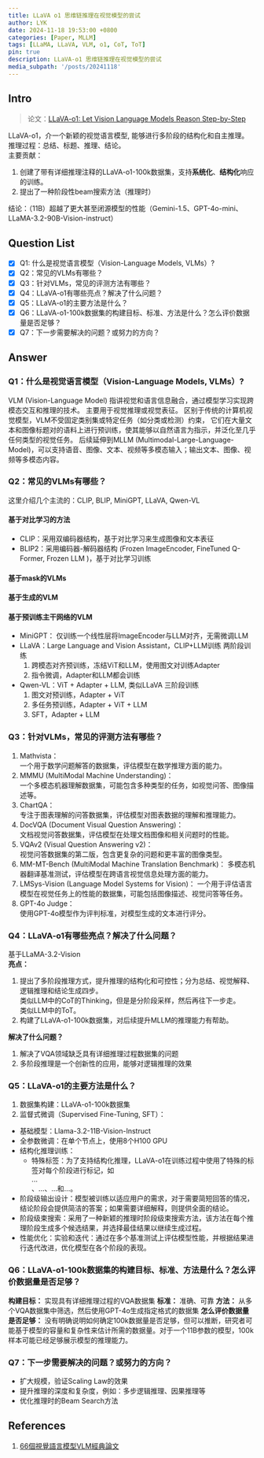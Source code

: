 ```yaml
---
title: LLaVA o1 思维链推理在视觉模型的尝试
author: LYK
date: 2024-11-18 19:53:00 +0800
categories: [Paper, MLLM]
tags: [LLaMA, LLaVA, VLM, o1, CoT, ToT]
pin: true
description: LLaVA-o1 思维链推理在视觉模型的尝试
media_subpath: '/posts/20241118'
---
```


## Intro  
> 论文：[LLaVA-o1: Let Vision Language Models Reason Step-by-Step](https://arxiv.org/abs/2411.10440)  

LLaVA-o1，介一个新颖的视觉语言模型, 能够进行多阶段的结构化和自主推理。  
推理过程：总结、标题、推理、结论。  
主要贡献：
1. 创建了带有详细推理注释的LLaVA\-o1\-100k数据集，支持<b>系统化</b>、<b>结构化</b>响应的训练。
2. 提出了一种阶段性beam搜索方法（推理时）  

结论：（11B）超越了更大甚至闭源模型的性能（Gemini-1.5、GPT-4o-mini、LLaMA-3.2-90B-Vision-instruct）


## Question List
- [x] Q1: 什么是视觉语言模型（Vision-Language Models, VLMs）?
- [x] Q2：常见的VLMs有哪些？
- [x] Q3：针对VLMs，常见的评测方法有哪些？
- [x] Q4：LLaVA-o1有哪些亮点？解决了什么问题？
- [x] Q5：LLaVA-o1的主要方法是什么？
- [x] Q6：LLaVA-o1-100k数据集的构建目标、标准、方法是什么？怎么评价数据量是否足够？
- [x] Q7：下一步需要解决的问题？或努力的方向？

## Answer
### Q1：什么是视觉语言模型（Vision-Language Models, VLMs）?
VLM (Vision-Language Model) 指讲视觉和语言信息融合，通过模型学习实现跨模态交互和推理的技术。
主要用于视觉推理或视觉表征。
区别于传统的计算机视觉模型，VLM不受固定类别集或特定任务（如分类或检测）约束，
它们在大量文本和图像标题对的语料上进行预训练，使其能够以自然语言为指示，并泛化至几乎任何类型的视觉任务。
后续延伸到MLLM (Multimodal-Large-Language-Model)，可以支持语音、图像、文本、视频等多模态输入；输出文本、图像、视频等多模态内容。

### Q2：常见的VLMs有哪些？
这里介绍几个主流的：CLIP, BLIP, MiniGPT, LLaVA, Qwen-VL

#### 基于对比学习的方法
- CLIP：采用双编码器结构，基于对比学习来生成图像和文本表征
- BLIP2：采用编码器-解码器结构 (Frozen ImageEncoder, FineTuned Q-Former, Frozen LLM )，基于对比学习训练

#### 基于mask的VLMs  

#### 基于生成的VLM  

#### 基于预训练主干网络的VLM
- MiniGPT： 仅训练一个线性层将ImageEncoder与LLM对齐，无需微调LLM
- LLaVA：Large Language and Vision Assistant，CLIP+LLM训练
  两阶段训练
  1. 跨模态对齐预训练，冻结ViT和LLM，使用图文对训练Adapter
  2. 指令微调，Adapter和LLM都会训练
- Qwen-VL：ViT + Adapter + LLM, 类似LLaVA
  三阶段训练
  1. 图文对预训练，Adapter + ViT
  2. 多任务预训练，Adapter + ViT + LLM
  3. SFT，Adapter + LLM

### Q3：针对VLMs，常见的评测方法有哪些？
1. Mathvista：  
一个用于数学问题解答的数据集，评估模型在数学推理方面的能力。
2. MMMU (MultiModal Machine Understanding)：  
一个多模态机器理解数据集，可能包含多种类型的任务，如视觉问答、图像描述等。
3. ChartQA：  
专注于图表理解的问答数据集，评估模型对图表数据的理解和推理能力。
4. DocVQA (Document Visual Question Answering)：  
文档视觉问答数据集，评估模型在处理文档图像和相关问题时的性能。
5. VQAv2 (Visual Question Answering v2)：  
视觉问答数据集的第二版，包含更复杂的问题和更丰富的图像类型。
6. MM-MT-Bench (MultiModal Machine Translation Benchmark)：
多模态机器翻译基准测试，评估模型在跨语言视觉信息处理方面的能力。
7. LMSys-Vision (Language Model Systems for Vision)：
一个用于评估语言模型在视觉任务上的性能的数据集，可能包括图像描述、视觉问答等任务。
8. GPT-4o Judge：  
使用GPT-4o模型作为评判标准，对模型生成的文本进行评分。

### Q4：LLaVA-o1有哪些亮点？解决了什么问题？
基于LLaMA-3.2-Vision  
**亮点：**
1. 提出了多阶段推理方式，提升推理的结构化和可控性；分为总结、视觉解释、逻辑推理和结论生成四步。  
   类似LLM中的CoT的Thinking，但是是分阶段采样，然后再往下一步走。   
   类似LLM中的ToT。
2. 构建了LLaVA-o1-100k数据集，对后续提升MLLM的推理能力有帮助。

**解决了什么问题？**
1. 解决了VQA领域缺乏具有详细推理过程数据集的问题
2. 多阶段推理是一个创新性的应用，能够对逻辑推理的效果

### Q5：LLaVA-o1的主要方法是什么？
1. 数据集构建：LLaVA-o1-100k数据集
2. 监督式微调（Supervised Fine-Tuning, SFT）：
- 基础模型：Llama-3.2-11B-Vision-Instruct
- 全参数微调：在单个节点上，使用8个H100 GPU
- 结构化推理训练：  
  - 特殊标签：为了支持结构化推理，LLaVA-o1在训练过程中使用了特殊的标签对每个阶段进行标记，如<SUMMARY>...</SUMMARY>、<CAPTION>...</CAPTION>、<REASONING>...</REASONING>和<CONCLUSION>...</CONCLUSION>。
- 阶段级输出设计：模型被训练以适应用户的需求，对于需要简短回答的情况，结论阶段会提供简洁的答案；如果需要详细解释，则提供全面的结论。
- 阶段级束搜索：采用了一种新颖的推理时阶段级束搜索方法，该方法在每个推理阶段生成多个候选结果，并选择最佳结果以继续生成过程。
- 性能优化：实验和迭代：通过在多个基准测试上评估模型性能，并根据结果进行迭代改进，优化模型在各个阶段的表现。

### Q6：LLaVA-o1-100k数据集的构建目标、标准、方法是什么？怎么评价数据量是否足够？

**构建目标：** 实现具有详细推理过程的VQA数据集
**标准：** 准确、可靠
**方法：** 从多个VQA数据集中筛选，然后使用GPT-4o生成指定格式的数据集
**怎么评价数据量是否足够：** 没有明确说明如何确定100k数据量是否足够，但可以推断，研究者可能基于模型的容量和复杂性来估计所需的数据量。对于一个11B参数的模型，100k样本可能已经足够展示模型的推理能力。


### Q7：下一步需要解决的问题？或努力的方向？
- 扩大规模，验证Scaling Law的效果
- 提升推理的深度和复杂度，例如：多步逻辑推理、因果推理等
- 优化推理时的Beam Search方法




## References
1. [66個視覺語言模型VLM經典論文](https://tomohiroliu22.medium.com/66%E5%80%8B%E8%A6%96%E8%A6%BA%E8%AA%9E%E8%A8%80%E6%A8%A1%E5%9E%8Bvlm%E7%B6%93%E5%85%B8%E8%AB%96%E6%96%87-f44f280a7f62)

